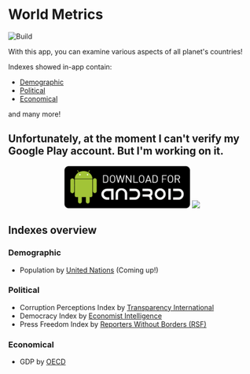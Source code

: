 # World Metrics

![Build](https://github.com/AlexanderShelyugov/WorldMetrics/actions/workflows/main.yml/badge.svg)

With this app, you can examine various aspects of all planet's countries!

Indexes showed in-app contain:
- [Demographic](#Demographic)
- [Political](#Political)
- [Economical](#Economical)

and many more!

<h2>Unfortunately, at the moment I can't verify my Google Play account. But I'm working on it.</h2>
<p align="center">
    <img width="256" src="images/download_apk.png">
    <img width="256" src="https://fdroid.gitlab.io/artwork/badge/get-it-on.png">
</p>

## Indexes overview

### Demographic
- Population by [United Nations](https://population.un.org/wpp/Download/Standard/) (Coming up!)

### Political
- Corruption Perceptions Index by [Transparency International](https://www.transparency.org/en/cpi/2021)
- Democracy Index by [Economist Intelligence](https://www.eiu.com/n/campaigns/democracy-index-2021/)
- Press Freedom Index by [Reporters Without Borders (RSF)](https://rsf.org/en/index)

### Economical
- GDP by [OECD](https://data.oecd.org/gdp/gross-domestic-product-gdp.htm)
